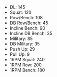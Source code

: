 * DL: 145
*  Squat: 120
*  Row/Bench: 108
*  DB Row/Bench: 45
*  Incline Bench: 90
*  Incline DB Bench: 35
*  Military: 85
*  DB Military: 35
*  Push Up: 29
*  Pull Up: 9
*  1RPM Squat: 240
*  1RPM Row: 200
*  1RPM Bench: 180
